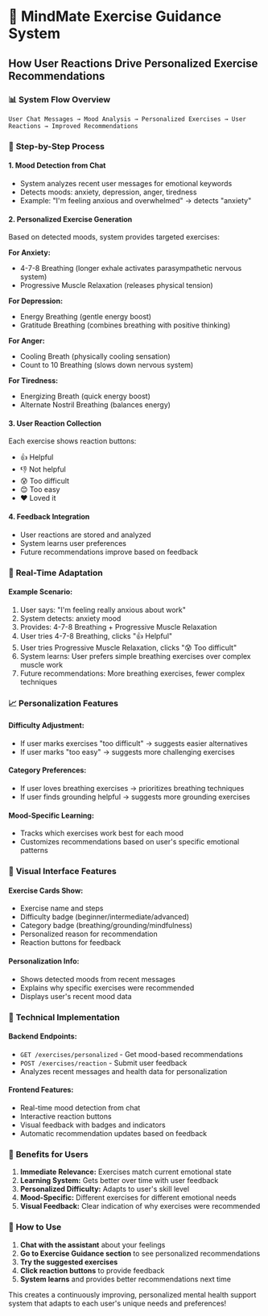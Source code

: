 # 🧘 MindMate Exercise Guidance System

## How User Reactions Drive Personalized Exercise Recommendations

### 📊 **System Flow Overview**

```
User Chat Messages → Mood Analysis → Personalized Exercises → User Reactions → Improved Recommendations
```

### 🎯 **Step-by-Step Process**

#### 1. **Mood Detection from Chat**
- System analyzes recent user messages for emotional keywords
- Detects moods: anxiety, depression, anger, tiredness
- Example: "I'm feeling anxious and overwhelmed" → detects "anxiety"

#### 2. **Personalized Exercise Generation**
Based on detected moods, system provides targeted exercises:

**For Anxiety:**
- 4-7-8 Breathing (longer exhale activates parasympathetic nervous system)
- Progressive Muscle Relaxation (releases physical tension)

**For Depression:**
- Energy Breathing (gentle energy boost)
- Gratitude Breathing (combines breathing with positive thinking)

**For Anger:**
- Cooling Breath (physically cooling sensation)
- Count to 10 Breathing (slows down nervous system)

**For Tiredness:**
- Energizing Breath (quick energy boost)
- Alternate Nostril Breathing (balances energy)

#### 3. **User Reaction Collection**
Each exercise shows reaction buttons:
- 👍 Helpful
- 👎 Not helpful  
- 😰 Too difficult
- 😊 Too easy
- ❤️ Loved it

#### 4. **Feedback Integration**
- User reactions are stored and analyzed
- System learns user preferences
- Future recommendations improve based on feedback

### 🔄 **Real-Time Adaptation**

#### **Example Scenario:**
1. User says: "I'm feeling really anxious about work"
2. System detects: anxiety mood
3. Provides: 4-7-8 Breathing + Progressive Muscle Relaxation
4. User tries 4-7-8 Breathing, clicks "👍 Helpful"
5. User tries Progressive Muscle Relaxation, clicks "😰 Too difficult"
6. System learns: User prefers simple breathing exercises over complex muscle work
7. Future recommendations: More breathing exercises, fewer complex techniques

### 📈 **Personalization Features**

#### **Difficulty Adjustment:**
- If user marks exercises "too difficult" → suggests easier alternatives
- If user marks "too easy" → suggests more challenging exercises

#### **Category Preferences:**
- If user loves breathing exercises → prioritizes breathing techniques
- If user finds grounding helpful → suggests more grounding exercises

#### **Mood-Specific Learning:**
- Tracks which exercises work best for each mood
- Customizes recommendations based on user's specific emotional patterns

### 🎨 **Visual Interface Features**

#### **Exercise Cards Show:**
- Exercise name and steps
- Difficulty badge (beginner/intermediate/advanced)
- Category badge (breathing/grounding/mindfulness)
- Personalized reason for recommendation
- Reaction buttons for feedback

#### **Personalization Info:**
- Shows detected moods from recent messages
- Explains why specific exercises were recommended
- Displays user's recent mood data

### 🔧 **Technical Implementation**

#### **Backend Endpoints:**
- `GET /exercises/personalized` - Get mood-based recommendations
- `POST /exercises/reaction` - Submit user feedback
- Analyzes recent messages and health data for personalization

#### **Frontend Features:**
- Real-time mood detection from chat
- Interactive reaction buttons
- Visual feedback with badges and indicators
- Automatic recommendation updates based on feedback

### 🌟 **Benefits for Users**

1. **Immediate Relevance:** Exercises match current emotional state
2. **Learning System:** Gets better over time with user feedback
3. **Personalized Difficulty:** Adapts to user's skill level
4. **Mood-Specific:** Different exercises for different emotional needs
5. **Visual Feedback:** Clear indication of why exercises were recommended

### 📱 **How to Use**

1. **Chat with the assistant** about your feelings
2. **Go to Exercise Guidance section** to see personalized recommendations
3. **Try the suggested exercises**
4. **Click reaction buttons** to provide feedback
5. **System learns** and provides better recommendations next time

This creates a continuously improving, personalized mental health support system that adapts to each user's unique needs and preferences!
